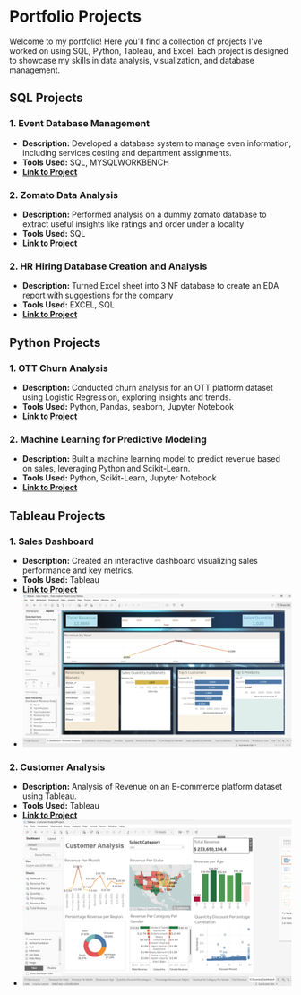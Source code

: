 # Portfolio Projects

Welcome to my portfolio! Here you'll find a collection of projects I've worked on using SQL, Python, Tableau, and Excel. Each project is designed to showcase my skills in data analysis, visualization, and database management.

## SQL Projects

### 1. Event Database Management

- **Description:** Developed a database system to manage even information, including services costing and department assignments.
- **Tools Used:** SQL, MYSQLWORKBENCH
- **[Link to Project](https://github.com/sujitojha25/DATA_ANALYTICS_PORTFOLIO/blob/main/SQL-%20Event%20managment%20System.sql)**

### 2. Zomato Data Analysis
 - **Description:** Performed analysis on a dummy zomato database to extract useful insights like ratings and order under a locality
 - **Tools Used:** SQL
 - **[Link to Project](https://github.com/sujitojha25/DATA_ANALYTICS_PORTFOLIO/blob/main/ZOMATO_DATA_ANALYSIS.sql)**

### 2. HR Hiring Database Creation and Analysis
 - **Description:** Turned Excel sheet into 3 NF database to create an EDA report with suggestions for the company
 - **Tools Used:** EXCEL, SQL
 - **[Link to Project](https://github.com/sujitojha25/DATA_ANALYTICS_PORTFOLIO/blob/main/SQL-%20DBMS%20%26%20ANLYSIS.pdf)**
## Python Projects

### 1. OTT Churn Analysis 

- **Description:** Conducted churn analysis for an OTT platform dataset using Logistic Regression, exploring insights and trends.
- **Tools Used:** Python, Pandas, seaborn, Jupyter Notebook
- **[Link to Project](https://github.com/sujitojha25/DATA_ANALYTICS_PORTFOLIO/blob/main/OTT%20CHURN%20ANALYSIS.ipynb)**

### 2. Machine Learning for Predictive Modeling

- **Description:** Built a machine learning model to predict revenue based on sales, leveraging Python and Scikit-Learn.
- **Tools Used:** Python, Scikit-Learn, Jupyter Notebook
- **[Link to Project](https://github.com/sujitojha25/DATA_ANALYTICS_PORTFOLIO/blob/main/Revenue_Sales%20linear%20regression.ipynb)**

## Tableau Projects

### 1. Sales Dashboard

- **Description:** Created an interactive dashboard visualizing sales performance and key metrics.
- **Tools Used:** Tableau
- **[Link to Project](https://github.com/sujitojha25/DATA_ANALYTICS_PORTFOLIO/blob/main/Sales%20Insights%20-Tableau.twbx)**
- ![Sales Dashboard](https://github.com/sujitojha25/DATA_ANALYTICS_PORTFOLIO/blob/main/Screenshot%202023-12-30%20153709.png)



### 2. Customer Analysis

- **Description:** Analysis of Revenue on an E-commerce platform dataset using Tableau.
- **Tools Used:** Tableau
- **[Link to Project](link-to-excel-project-repo)**
- ![Revenue Dashboard](https://github.com/sujitojha25/DATA_ANALYTICS_PORTFOLIO/blob/main/Screenshot%202023-12-30%20152947.png)

